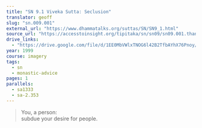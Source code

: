 ```yaml
---
title: "SN 9.1 Viveka Sutta: Seclusion"
translator: geoff
slug: "sn.009.001"
external_url: "https://www.dhammatalks.org/suttas/SN/SN9_1.html"
source_url: "https://accesstoinsight.org/tipitaka/sn/sn09/sn09.001.than.html"
drive_links:
  - "https://drive.google.com/file/d/1EE0MbVWlxTNOG6l42B2TfbAYhX76Pnoy/view?usp=drivesdk"
year: 1999
course: imagery
tags:
  - sn
  - monastic-advice
pages: 1
parallels:
  - sa1333
  - sa-2.353
---
```


> You, a person:  
subdue your desire for people.
